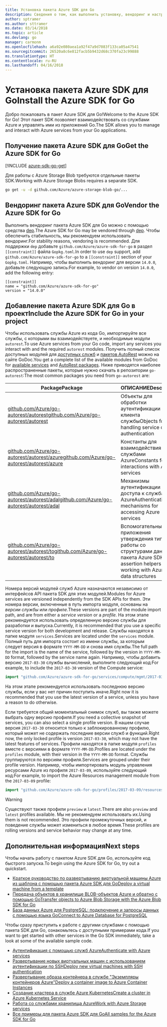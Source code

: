 ```yaml
---
title: Установка пакета Azure SDK для Go
description: Сведения о том, как выполнить установку, вендоринг и настройку пакета Azure SDK для Go.
author: sptramer
ms.author: sttramer
ms.date: 03/14/2018
ms.topic: article
ms.devlang: go
manager: carmonm
ms.openlocfilehash: a6a92e080aea1a92f47a9d7083f133ca05a47541
ms.sourcegitcommit: 26520a8c6e812facb5b9432d68c370fa23c99888
ms.translationtype: HT
ms.contentlocale: ru-RU
ms.lasthandoff: 04/16/2018
---
```

# <a name="install-the-azure-sdk-for-go"></a><span data-ttu-id="76510-103">Установка пакета Azure SDK для Go</span><span class="sxs-lookup"><span data-stu-id="76510-103">Install the Azure SDK for Go</span></span>

<span data-ttu-id="76510-104">Добро пожаловать в пакет Azure SDK для Go!</span><span class="sxs-lookup"><span data-stu-id="76510-104">Welcome to the Azure SDK for Go!</span></span> <span data-ttu-id="76510-105">Этот пакет SDK позволяет взаимодействовать со службами Azure и управлять ими из приложений Go.</span><span class="sxs-lookup"><span data-stu-id="76510-105">The SDK allows you to manage and interact with Azure services from your Go applications.</span></span>

## <a name="get-the-azure-sdk-for-go"></a><span data-ttu-id="76510-106">Получение пакета Azure SDK для Go</span><span class="sxs-lookup"><span data-stu-id="76510-106">Get the Azure SDK for Go</span></span>

[!INCLUDE [azure-sdk-go-get](includes/azure-sdk-go-get.md)]

<span data-ttu-id="76510-107">Для работы с Azure Storage Blob требуются отдельные пакеты SDK.</span><span class="sxs-lookup"><span data-stu-id="76510-107">Working with Azure Storage Blobs requires a separate SDK.</span></span>

```bash
go get -u -d github.com/Azure/azure-storage-blob-go/...
```

## <a name="vendor-the-azure-sdk-for-go"></a><span data-ttu-id="76510-108">Вендоринг пакета Azure SDK для Go</span><span class="sxs-lookup"><span data-stu-id="76510-108">Vendor the Azure SDK for Go</span></span>

<span data-ttu-id="76510-109">Выполнить вендоринг пакета Azure SDK для Go можно с помощью средства [dep](https://github.com/golang/dep).</span><span class="sxs-lookup"><span data-stu-id="76510-109">The Azure SDK for Go may be vendored through [dep](https://github.com/golang/dep).</span></span> <span data-ttu-id="76510-110">Чтобы обеспечить стабильность, мы рекомендуем использовать вендоринг.</span><span class="sxs-lookup"><span data-stu-id="76510-110">For stability reasons, vendoring is recommended.</span></span> <span data-ttu-id="76510-111">Для поддержки `dep` добавьте `github.com/Azure/azure-sdk-for-go` в раздел `[[constraint]]` файла `Gopkg.toml`.</span><span class="sxs-lookup"><span data-stu-id="76510-111">In order to use `dep` support, add `github.com/Azure/azure-sdk-for-go` to a `[[constraint]]` section of your `Gopkg.toml`.</span></span> <span data-ttu-id="76510-112">Например, чтобы выполнить вендоринг для версии `14.0.0`, добавьте следующую запись:</span><span class="sxs-lookup"><span data-stu-id="76510-112">For example, to vendor on version `14.0.0`, add the following entry:</span></span>

```
[[constraint]]
name = "github.com/Azure/azure-sdk-for-go"
version = "14.0.0"
```

## <a name="include-the-azure-sdk-for-go-in-your-project"></a><span data-ttu-id="76510-113">Добавление пакета Azure SDK для Go в проект</span><span class="sxs-lookup"><span data-stu-id="76510-113">Include the Azure SDK for Go in your project</span></span>

<span data-ttu-id="76510-114">Чтобы использовать службы Azure из кода Go, импортируйте все службы, с которыми вы взаимодействуете, и необходимые модули `autorest`.</span><span class="sxs-lookup"><span data-stu-id="76510-114">To use Azure services from your Go code, import any services you interact with and the required `autorest` modules.</span></span>
<span data-ttu-id="76510-115">Получить полный список доступных модулей для [доступных служб](https://godoc.org/github.com/Azure/azure-sdk-for-go) и [пакетов AutoRest](https://godoc.org/github.com/Azure/go-autorest) можно на сайте GoDoc.</span><span class="sxs-lookup"><span data-stu-id="76510-115">You get a complete list of the available modules from GoDoc for [available services](https://godoc.org/github.com/Azure/azure-sdk-for-go) and [AutoRest packages](https://godoc.org/github.com/Azure/go-autorest).</span></span> <span data-ttu-id="76510-116">Ниже приводятся наиболее распространенные пакеты, которые нужно скачать в репозитории `go-autorest`:</span><span class="sxs-lookup"><span data-stu-id="76510-116">The most common packages you need from `go-autorest` are:</span></span>

| <span data-ttu-id="76510-117">Package</span><span class="sxs-lookup"><span data-stu-id="76510-117">Package</span></span> | <span data-ttu-id="76510-118">ОПИСАНИЕ</span><span class="sxs-lookup"><span data-stu-id="76510-118">Description</span></span> |
|---------|-------------|
| <span data-ttu-id="76510-119">[github.com/Azure/go-autorest/autorest][autorest]</span><span class="sxs-lookup"><span data-stu-id="76510-119">[github.com/Azure/go-autorest/autorest][autorest]</span></span> | <span data-ttu-id="76510-120">Объекты для обработки аутентификации клиента службы</span><span class="sxs-lookup"><span data-stu-id="76510-120">Objects for handling service client authentication</span></span> |
| <span data-ttu-id="76510-121">[github.com/Azure/go-autorest/autorest/azure][autorest/azure]</span><span class="sxs-lookup"><span data-stu-id="76510-121">[github.com/Azure/go-autorest/autorest/azure][autorest/azure]</span></span> | <span data-ttu-id="76510-122">Константы для взаимодействия со службами Azure</span><span class="sxs-lookup"><span data-stu-id="76510-122">Constants for interactions with Azure services</span></span> |
| <span data-ttu-id="76510-123">[github.com/Azure/go-autorest/autorest/adal][autorest/adal]</span><span class="sxs-lookup"><span data-stu-id="76510-123">[github.com/Azure/go-autorest/autorest/adal][autorest/adal]</span></span> | <span data-ttu-id="76510-124">Механизмы аутентификации для доступа к службам Azure</span><span class="sxs-lookup"><span data-stu-id="76510-124">Authentication mechanisms for accessing Azure services</span></span> |
| <span data-ttu-id="76510-125">[github.com/Azure/go-autorest/autorest/to][autorest/to]</span><span class="sxs-lookup"><span data-stu-id="76510-125">[github.com/Azure/go-autorest/autorest/to][autorest/to]</span></span> | <span data-ttu-id="76510-126">Вспомогательные приложения утверждения типа для работы со структурами данных пакета Azure SDK</span><span class="sxs-lookup"><span data-stu-id="76510-126">Type assertion helpers for working with Azure SDK data structures</span></span> |

[autorest]: https://godoc.org/github.com/Azure/go-autorest/autorest
[autorest/azure]: https://godoc.org/github.com/Azure/go-autorest/autorest/azure
[autorest/adal]: https://godoc.org/github.com/Azure/go-autorest/autorest/adal
[autorest/to]: https://godoc.org/github.com/Azure/go-autorest/autorest/to

<span data-ttu-id="76510-127">Номера версий модулей служб Azure назначаются независимо от интерфейсов API пакета SDK для этих модулей.</span><span class="sxs-lookup"><span data-stu-id="76510-127">Modules for Azure services are versioned independently from the SDK APIs for them.</span></span> <span data-ttu-id="76510-128">Эти номера версии, включенные в путь импорта модуля, основаны на _версии службы_ или _профиле_.</span><span class="sxs-lookup"><span data-stu-id="76510-128">These versions are part of the module import path, and are from either a _service version_ or a _profile_.</span></span> <span data-ttu-id="76510-129">На этом этапе рекомендуется использовать определенную версию службы для разработки и выпуска.</span><span class="sxs-lookup"><span data-stu-id="76510-129">Currently, it is recommended that you use a specific service version for both development and release.</span></span> <span data-ttu-id="76510-130">Службы находятся в папке модуля `services`.</span><span class="sxs-lookup"><span data-stu-id="76510-130">Services are located under the `services` module.</span></span> <span data-ttu-id="76510-131">Полный путь для импорта состоит из имени службы, за которым следует версия в формате `YYYY-MM-DD` и снова имя службы.</span><span class="sxs-lookup"><span data-stu-id="76510-131">The full path for the import is the name of the service, followed by the version in `YYYY-MM-DD` format, followed by the service name again.</span></span> <span data-ttu-id="76510-132">Например, чтобы добавить версию `2017-03-30` службы вычислений, выполните следующий код:</span><span class="sxs-lookup"><span data-stu-id="76510-132">For example, to include the `2017-03-30` version of the Compute service:</span></span>

```go
import "github.com/Azure/azure-sdk-for-go/services/compute/mgmt/2017-03-30/compute"
```

<span data-ttu-id="76510-133">На этом этапе рекомендуется использовать последнюю версию службы, если у вас нет причин поступить иначе.</span><span class="sxs-lookup"><span data-stu-id="76510-133">Right now it is recommended that you use the latest version of a service, unless you have a reason to do otherwise.</span></span>

<span data-ttu-id="76510-134">Если требуется общий моментальный снимок служб, вы также можете выбрать одну версию профиля.</span><span class="sxs-lookup"><span data-stu-id="76510-134">If you need a collective snapshot of services, you can also select a single profile version.</span></span> <span data-ttu-id="76510-135">В нашем случае версия `2017-03-30` относится только к заблокированному профилю, который может не содержать последние версии служб и функций.</span><span class="sxs-lookup"><span data-stu-id="76510-135">Right now, the only locked profile is version `2017-03-30`, which may not have the latest features of services.</span></span> <span data-ttu-id="76510-136">Профили находятся в папке модуля `profiles` вместе с версиями в формате `YYYY-MM-DD`.</span><span class="sxs-lookup"><span data-stu-id="76510-136">Profiles are located under the `profiles` module, with their version in the `YYYY-MM-DD` format.</span></span> <span data-ttu-id="76510-137">Службы группируются по версиям профиля.</span><span class="sxs-lookup"><span data-stu-id="76510-137">Services are grouped under their profile version.</span></span> <span data-ttu-id="76510-138">Например, чтобы импортировать модуль управления ресурсами Azure из профиля `2017-03-09`, используйте следующий код:</span><span class="sxs-lookup"><span data-stu-id="76510-138">For example, to import the Azure Resources management module from the `2017-03-09` profile:</span></span>

```go
import "github.com/Azure/azure-sdk-for-go/profiles/2017-03-09/resources/mgmt/resources"
```

> [!WARNING]
> <span data-ttu-id="76510-139">Существуют также профили `preview` и `latest`.</span><span class="sxs-lookup"><span data-stu-id="76510-139">There are also `preview` and `latest` profiles available.</span></span> <span data-ttu-id="76510-140">Мы не рекомендуем использовать их.</span><span class="sxs-lookup"><span data-stu-id="76510-140">Using them is not recommended.</span></span> <span data-ttu-id="76510-141">Это профили промежуточных версий, и поведение службы может измениться в любое время.</span><span class="sxs-lookup"><span data-stu-id="76510-141">These profiles are rolling versions and service behavior may change at any time.</span></span>

## <a name="next-steps"></a><span data-ttu-id="76510-142">Дополнительная информация</span><span class="sxs-lookup"><span data-stu-id="76510-142">Next steps</span></span>

<span data-ttu-id="76510-143">Чтобы начать работу с пакетом Azure SDK для Go, используйте код быстрого запуска.</span><span class="sxs-lookup"><span data-stu-id="76510-143">To begin using the Azure SDK for Go, try out a quickstart.</span></span>

* [<span data-ttu-id="76510-144">Краткое руководство по развертыванию виртуальной машины Azure из шаблона с помощью пакета Azure SDK для Go</span><span class="sxs-lookup"><span data-stu-id="76510-144">Deploy a virtual machine from a template</span></span>](azure-sdk-go-qs-vm.md)
* [<span data-ttu-id="76510-145">Передача объектов в хранилище BLOB-объектов Azure и обратно с помощью Go</span><span class="sxs-lookup"><span data-stu-id="76510-145">Transfer objects to Azure Blob Storage with the Azure Blob SDK for Go</span></span>](/azure/storage/blobs/storage-quickstart-blobs-go?toc=%2fgo%2fazure%2ftoc.json)
* [<span data-ttu-id="76510-146">База данных Azure для PostgreSQL: подключение и запросы данных с помощью языка Go</span><span class="sxs-lookup"><span data-stu-id="76510-146">Connect to Azure Database for PostgreSQL</span></span>](/azure/postgresql/connect-go?toc=%2fgo%2fazure%2ftoc.json)

<span data-ttu-id="76510-147">Чтобы сразу приступить к работе с другими службами с помощью пакета SDK для Go, ознакомьтесь с доступными примерами кода.</span><span class="sxs-lookup"><span data-stu-id="76510-147">If you want to get started with other services in the Go SDK immediately, take a look at some of the available sample code.</span></span>

* [<span data-ttu-id="76510-148">Аутентификация с помощью служб Azure</span><span class="sxs-lookup"><span data-stu-id="76510-148">Authenticate with Azure services</span></span>](https://github.com/Azure-Samples/azure-sdk-for-go-samples/tree/master/iam)
* [<span data-ttu-id="76510-149">Развертывание новых виртуальных машин с использованием аутентификации по SSH</span><span class="sxs-lookup"><span data-stu-id="76510-149">Deploy new virtual machines with SSH authentication</span></span>](https://github.com/Azure-Samples/azure-sdk-for-go-samples/tree/master/compute)
* [<span data-ttu-id="76510-150">Развертывание образа контейнера в службе "Экземпляры контейнеров Azure"</span><span class="sxs-lookup"><span data-stu-id="76510-150">Deploy a container image to Azure Container Instances</span></span>](https://github.com/Azure-Samples/azure-sdk-for-go-samples/tree/master/containerinstance)
* [<span data-ttu-id="76510-151">Создание кластера в службе Azure Kubernetes</span><span class="sxs-lookup"><span data-stu-id="76510-151">Create a cluster in Azure Kubernetes Service</span></span>](https://github.com/Azure-Samples/azure-sdk-for-go-samples/tree/master/containerservice)
* [<span data-ttu-id="76510-152">Работа со службами хранилища Azure</span><span class="sxs-lookup"><span data-stu-id="76510-152">Work with Azure Storage services</span></span>](https://github.com/Azure-Samples/azure-sdk-for-go-samples/tree/master/storage)
* [<span data-ttu-id="76510-153">Все примеры для пакета Azure SDK для Go</span><span class="sxs-lookup"><span data-stu-id="76510-153">All samples for the Azure SDK for Go</span></span>](https://github.com/azure-samples/azure-sdk-for-go-samples)
